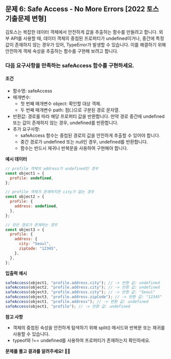 ## 문제 6: Safe Access - No More Errors [2022 토스 기출문제 변형]

김토스는 복잡한 데이터 객체에서 안전하게 값을 추출하는 함수를 만들려고 합니다. 외부 API를 사용할 때, 데이터 객체의 중첩된 프로퍼티가 undefined이거나, 중간에 특정 값이 존재하지 않는 경우가 있어, TypeError가 발생할 수 있습니다. 이를 해결하기 위해 안전하게 객체 속성을 추출하는 함수를 구현해 보려고 합니다.

### 다음 요구사항을 만족하는 safeAccess 함수를 구현하세요.

#### 조건

- 함수명: safeAccess
- 매개변수:
  - 첫 번째 매개변수 object: 확인할 대상 객체.
  - 두 번째 매개변수 path: 점(.)으로 구분된 경로 문자열.
- 반환값: 경로를 따라 해당 프로퍼티 값을 반환합니다. 만약 경로 중간에 undefined 또는 값이 존재하지 않는 경우, undefined를 반환합니다.
- 추가 요구사항:
  - safeAccess 함수는 중첩된 경로의 값을 안전하게 추출할 수 있어야 합니다.
  - 중간 경로가 undefined 또는 null인 경우, undefined를 반환합니다.
  - 함수는 반드시 재귀나 반복문을 사용하여 구현해야 합니다.

**예시 데이터**

```js
// profile 객체의 address가 undefined인 경우
const object1 = {
  profile: undefined,
};

// profile 객체가 존재하지만 city가 없는 경우
const object2 = {
  profile: {
    address: undefined,
  },
};

// 모든 경로가 존재하는 경우
const object3 = {
  profile: {
    address: {
      city: "Seoul",
      zipCode: "12345",
    },
  },
};
```

**입출력 예시**

```js
safeAccess(object1, "profile.address.city"); // -> 반환 값: undefined
safeAccess(object2, "profile.address.city"); // -> 반환 값: undefined
safeAccess(object3, "profile.address.city"); // -> 반환 값: "Seoul"
safeAccess(object3, "profile.address.zipCode"); // -> 반환 값: "12345"
safeAccess(object1, "profile.address"); // -> 반환 값: undefined
safeAccess(object1, "profile"); // -> 반환 값: undefined
```

**참고 사항**

- 객체의 중첩된 속성을 안전하게 탐색하기 위해 split() 메서드와 반복문 또는 재귀를 사용할 수 있습니다.
- typeof와 !== undefined를 사용하여 프로퍼티가 존재하는지 확인하세요.

**문제를 풀고 결과를 알려주세요! 👨‍💻**
